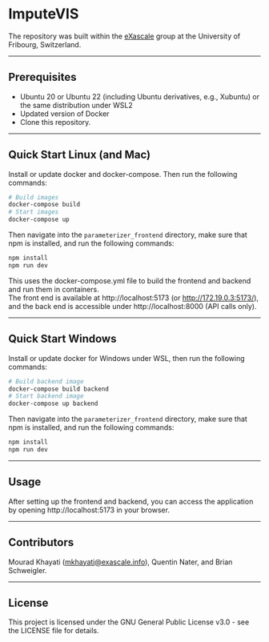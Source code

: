 # ImputeVIS

The repository was built within the [eXascale](https://exascale.info/) group at the University of Fribourg, Switzerland.

___
## Prerequisites

- Ubuntu 20 or Ubuntu 22 (including Ubuntu derivatives, e.g., Xubuntu) or the same distribution under WSL2
- Updated version of Docker
- Clone this repository.

___

## Quick Start Linux (and Mac)
Install or update docker and docker-compose. Then run the following commands:

```bash
# Build images
docker-compose build  
# Start images
docker-compose up
```

Then navigate into the `parameterizer_frontend` directory, make sure that npm is installed, and run the following commands:

```bash
npm install
npm run dev
```

This uses the docker-compose.yml file to build the frontend and backend and run them in containers.   
The front end is available at http://localhost:5173 (or http://172.19.0.3:5173/),
and the back end is accessible under http://localhost:8000 (API calls only).

___

## Quick Start Windows
Install or update docker for Windows under WSL, then run the following commands:

```bash
# Build backend image
docker-compose build backend
# Start backend image
docker-compose up backend
```

Then navigate into the `parameterizer_frontend` directory, make sure that npm is installed, and run the following commands:

```bash
npm install
npm run dev

```
___

## Usage

After setting up the frontend and backend, you can access the application by opening http://localhost:5173 in your
browser.

___

## Contributors

Mourad Khayati (mkhayati@exascale.info), Quentin Nater, and Brian Schweigler.

___

## License

This project is licensed under the GNU General Public License v3.0 - see the LICENSE file for details.
